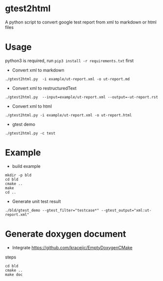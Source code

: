 # gtest2html

A python script to convert google test report from xml to markdown or html files

# Usage

python3 is required, run `pip3 install -r requirements.txt` first

* Convert xml to markdown

```
./gtest2html.py  -i example/ut-report.xml -o ut-report.md
```

* Convert xml to restructuredText

```
./gtest2html.py  --input=example/ut-report.xml --output=-ut-report.rst
```

* Convert xml to html

```
./gtest2html.py -i example/ut-report.xml -o ut-report.html
```

* gtest demo

```
./gtest2html.py -c test
```

# Example

* build example

```
mkdir -p bld
cd bld
cmake ..
make
cd ..
```

* Generate unit test result

```
./bld/gtest_demo --gtest_filter="testcase*" --gtest_output="xml:ut-report.xml"
```

# Generate doxygen document

* Integrate https://github.com/kracejic/EmptyDoxygenCMake

steps

```
cd bld
cmake ..
make doc

```
